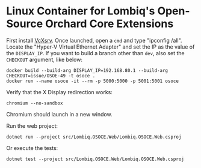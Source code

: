# Linux Container for Lombiq's Open-Source Orchard Core Extensions

First install [VcXsrv](https://sourceforge.net/projects/vcxsrv/). Once launched, open a `cmd` and type "ipconfig /all". Locate the "Hyper-V Virtual Ethernet Adapter" and set the IP as the value of the `DISPLAY_IP`. If you want to build a branch other than `dev`, also set the `CHECKOUT` argument, like below:

```shell
docker build --build-arg DISPLAY_IP=192.168.80.1 --build-arg CHECKOUT=issue/OSOE-49 -t osoce .
docker run --name osoce -it --rm -p 5000:5000 -p 5001:5001 osoce
```

Verify that the X Display redirection works:
```shell
chromium --no-sandbox
```
Chromium should launch in a new window.

Run the web project:
```shell
dotnet run --project src/Lombiq.OSOCE.Web/Lombiq.OSOCE.Web.csproj
```

Or execute the tests:
```shell
dotnet test --project src/Lombiq.OSOCE.Web/Lombiq.OSOCE.Web.csproj
```
